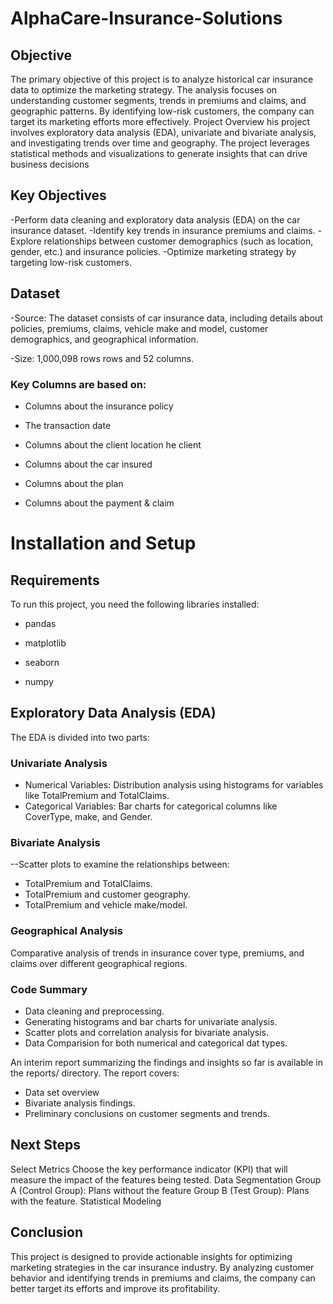 # AlphaCare-Insurance-Solutions

## Objective

The primary objective of this project is to analyze historical car insurance data to optimize the marketing strategy. The analysis focuses on understanding customer segments, trends in premiums and claims, and geographic patterns. By identifying low-risk customers, the company can target its marketing efforts more effectively.
Project Overview
his project involves exploratory data analysis (EDA), univariate and bivariate analysis, and investigating trends over time and geography. The project leverages statistical methods and visualizations to generate insights that can drive business decisions

## Key Objectives

     
-Perform data cleaning and exploratory data analysis (EDA) on the car insurance dataset.
-Identify key trends in insurance premiums and claims.
-Explore relationships between customer demographics (such as location, gender, etc.) and insurance policies.
-Optimize marketing strategy by targeting low-risk customers.

## Dataset

-Source: The dataset consists of car insurance data, including details about policies, premiums, claims, vehicle make and model, customer demographics, and geographical information.

-Size: 1,000,098 rows  rows and 52 columns.

### Key Columns are based on:

- Columns about the insurance policy

- The transaction date

- Columns about the client location he client

- Columns about the car insured

- Columns about the plan

- Columns about the payment & claim


# Installation and Setup

## Requirements

To run this project, you need the following libraries installed:

   - pandas
    
  - matplotlib
    
  - seaborn

 - numpy


## Exploratory Data Analysis (EDA)

The EDA is divided into two parts:
### Univariate Analysis

- Numerical Variables: Distribution analysis using histograms for variables like TotalPremium and TotalClaims.
- Categorical Variables: Bar charts for categorical columns like CoverType, make, and Gender.

### Bivariate Analysis

 --Scatter plots to examine the relationships between:
 - TotalPremium and TotalClaims.
- TotalPremium and customer geography.
 - TotalPremium and vehicle make/model.


### Geographical Analysis

Comparative analysis of trends in insurance cover type, premiums, and claims over different geographical regions.

### Code Summary

- Data cleaning and preprocessing.
- Generating histograms and bar charts for univariate analysis.
- Scatter plots and correlation analysis for bivariate analysis.
- Data Comparision for both numerical and categorical dat types.

An interim report summarizing the findings and insights so far is available in the reports/ directory. The report covers:

- Data set overview
 - Bivariate analysis findings.
- Preliminary conclusions on customer segments and trends.

## Next Steps

 Select Metrics
Choose the key performance indicator (KPI) that will measure the impact of the features being tested.
Data Segmentation
Group A (Control Group): Plans without the feature 
Group B (Test Group): Plans with the feature.
Statistical Modeling

## Conclusion

This project is designed to provide actionable insights for optimizing marketing strategies in the car insurance industry. By analyzing customer behavior and identifying trends in premiums and claims, the company can better target its efforts and improve its profitability.
